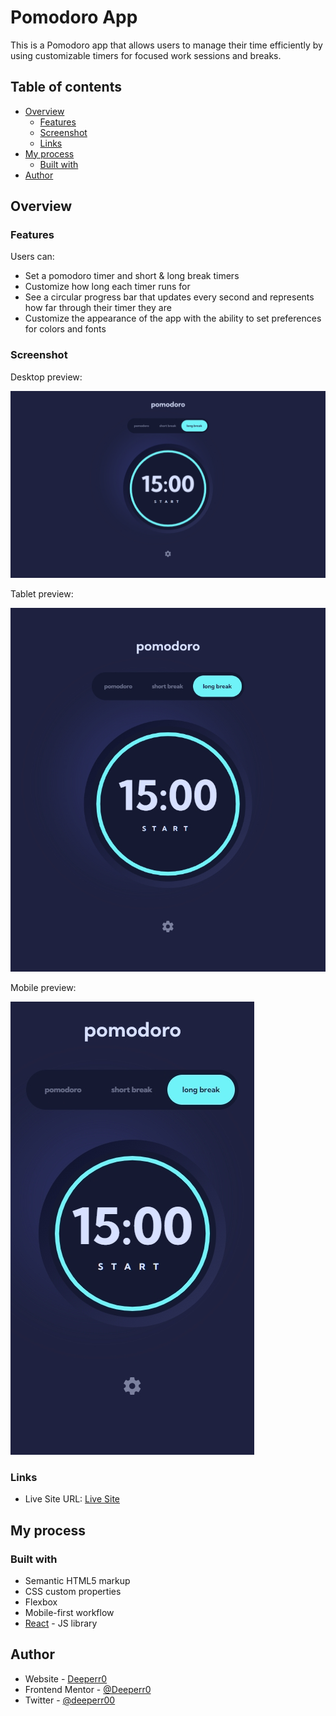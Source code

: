 # Pomodoro App

This is a Pomodoro app that allows users to manage their time efficiently by using customizable timers for focused work sessions and breaks.

## Table of contents

- [Overview](#overview)
  - [Features](#features)
  - [Screenshot](#screenshot)
  - [Links](#links)
- [My process](#my-process)
  - [Built with](#built-with)
- [Author](#author)

## Overview

### Features

Users can:

- Set a pomodoro timer and short & long break timers
- Customize how long each timer runs for
- See a circular progress bar that updates every second and represents how far through their timer they are
- Customize the appearance of the app with the ability to set preferences for colors and fonts

### Screenshot

Desktop preview:

![Desktop preview](<MacBook Pro-1725555905393.jpeg>)

Tablet preview:

![Tablet preview](iPad-1725555926867.jpeg)

Mobile preview:

![Mobile preview](<iPhone 12 Pro-1725555978234.jpeg>)

### Links

- Live Site URL: [Live Site](https://pomodoro-timer-responsive.netlify.app)

## My process

### Built with

- Semantic HTML5 markup
- CSS custom properties
- Flexbox
- Mobile-first workflow
- [React](https://reactjs.org/) - JS library

## Author

- Website - [Deeperr0](https://www.github.com/Deeperr0)
- Frontend Mentor - [@Deeperr0](https://www.frontendmentor.io/profile/Deeperr0)
- Twitter - [@deeperr00](https://www.twitter.com/deeperr00)
